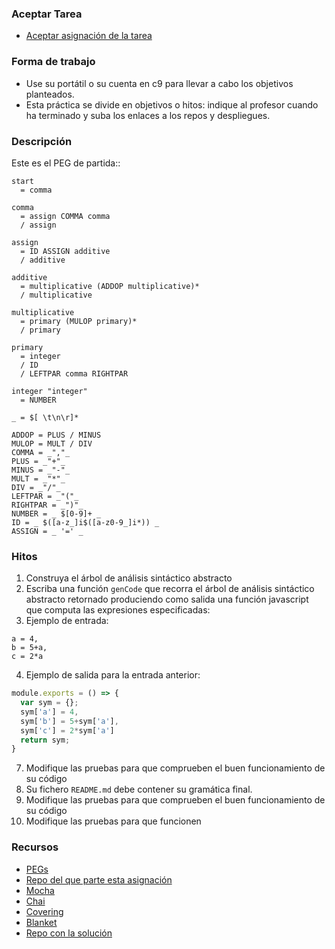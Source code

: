 ### Aceptar Tarea

* [Aceptar asignación de la tarea]()

### Forma de trabajo

* Use su portátil o su cuenta en c9 para llevar a cabo los objetivos planteados.
* Esta práctica se divide en objetivos o hitos:  indique al profesor  cuando ha terminado y suba los enlaces a los repos y despliegues.

### Descripción

Este es el PEG de partida::

```
start
  = comma

comma 
  = assign COMMA comma 
  / assign

assign
  = ID ASSIGN additive
  / additive

additive
  = multiplicative (ADDOP multiplicative)*
  / multiplicative

multiplicative
  = primary (MULOP primary)*
  / primary

primary
  = integer
  / ID
  / LEFTPAR comma RIGHTPAR

integer "integer"
  = NUMBER

_ = $[ \t\n\r]*

ADDOP = PLUS / MINUS
MULOP = MULT / DIV
COMMA = _","_
PLUS = _"+"_
MINUS = _"-"_
MULT = _"*"_
DIV = _"/"_
LEFTPAR = _"("_
RIGHTPAR = _")"_
NUMBER = _ $[0-9]+ _
ID = _ $([a-z_]i$([a-z0-9_]i*)) _
ASSIGN = _ '=' _
```

### Hitos

1. Construya el árbol de análisis sintáctico abstracto
2. Escriba una función `genCode` que recorra el árbol de análisis sintáctico abstracto retornado 
produciendo como salida una función javascript que computa las expresiones especificadas:
3.  Ejemplo de entrada:
```
a = 4,
b = 5+a,
c = 2*a
```
4. Ejemplo de salida para la entrada anterior:
```javascript
module.exports = () => {
  var sym = {};
  sym['a'] = 4,
  sym['b'] = 5+sym['a'],
  sym['c'] = 2*sym['a']
  return sym;
}
```

7. Modifique las pruebas para que comprueben el buen funcionamiento de su código
8. Su fichero `README.md` debe contener su gramática final.
2. Modifique las pruebas para que comprueben el buen funcionamiento de su código
4. Modifique las pruebas para que funcionen

### Recursos

* [PEGs](https://casianorodriguezleon.gitbooks.io/ull-esit-1617/content/apuntes/pegjs/PEGS.html)
* [Repo del que parte esta asignación](https://github.com/ULL-ESIT-PL-1617/pegjs-calc-assign)
* [Mocha](https://casianorodriguezleon.gitbooks.io/ull-esit-1617/content/apuntes/pruebas/mocha.html)
* [Chai](https://casianorodriguezleon.gitbooks.io/ull-esit-1617/content/apuntes/pruebas/chai.html)
* [Covering](https://casianorodriguezleon.gitbooks.io/ull-esit-1617/content/apuntes/pruebas/covering.html)
* [Blanket](https://casianorodriguezleon.gitbooks.io/ull-esit-1617/content/apuntes/pruebas/blanket.html)
* [Repo con la solución](https://github.com/ULL-ESIT-PL-1617/solution-evalua-pdr)


